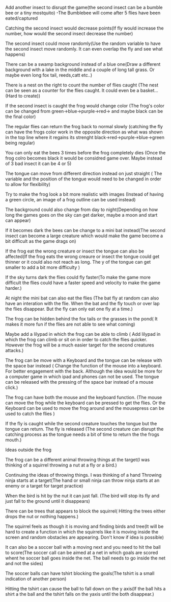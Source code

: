 Add another insect to disrupt the game(the second insect can be a bumble bee or a tiny mostquito)
-The Bumblebee will come after 5 flies have been eated/captured 

Catching the second insect would decrease points(If fly would increase the number, how would the second insect decrease the number)

The second insect could move randomly(Use the random variable to have the second insect move randomly. It can even overlap the fly and see what happens)

There can be a swamp background instead of a blue one(Draw a different background with a lake in the middle and a couple of long tall grass. Or maybe even long fox tail, reeds,catt etc..)

There is a nest on the right to count the number of flies caught (The nest can be seen as a counter for the flies caught. It could even be a basket...(Hard to create))

If the second insect is caught the frog would change color (The frog's color can be changed from green->blue->purple->red-> and maybe black can be the final color)

The regular flies can return the frog back to normal slowly (catching the fly can have the frogs color work in the opposite direction as what was shown in the top line where it regains its strenght black->red->purple->blue->green being regular)

You can only eat the bees 3 times before the frog completely dies (Once the frog colro becomes black it would be considred game over. Maybe instead of 3 bad insect it can be 4 or 5)

The tongue can move from different direction instead on just straight ( The variable and the position of the tongue would need to be changed in order to allow for flexibility)

Try to make the frog look a bit more realistic with images (Instead of having a green circle, an image of a frog outline can be used instead)

The background could also change from day to night(Depending on how long the games goes on the sky can get darker, maybe a moon and start can appear)

If it becomes dark the bees can be change to a mini bat instead(The second insect can become a large creature which would make the game become a bit difficult as the game drags on)

If the frog eat the wrong creature or insect the tongue can also be affected(If the frog eats the wrong creaure or insect the tongue could get thinner or it could also not reach as long. The y of the tongue can get smaller to add a bit more difficulty )

If the sky turns dark the flies could fly faster(To make the game more difficult the flies could have a faster speed and velocity to make the game harder.)

At night the mini bat can also eat the flies (The bat fly at random can also have an interation with the flie. When the bat and the fly touch or over lap the flies disappear. But the fly can only eat one fly at a time.)

The frog can be hidden behind the fox tails or the grasses in the pond( It makes it more fun if the flies are not able to see what coming)

Maybe add a lilypad in which the frog can be able to climb ( Add lilypad in which the frog can climb or sit on in order to catch the flies quicker. However the frog will be a much easier target for the second creatures attacks.)

The frog can be move with a Keyboard and the tongue can be release with the space bar instead ( Change the function of the mouse into a keyboard. For better engagement with the back. Although the idea would be more for a computer game in which ipad and phones can not be used. The tongue can be released with the pressing of the space bar instead of a mouse click.)

The frog can have both the mouse and the keyboard function. (The mouse can move the frog while the keyboard can be pressed to get the flies. Or the Keyboard can be used to move the frog around and the mousepress can be used to catch the flies
)

If the fly is caught while the second creature touches the tongue but the tongue can return. The fly is released (The second creature can disrupt the catching process as the tongue needs a bit of time to return the the frogs mouth.)

Ideas outside the frog

The frog can be a different animal throwing things at the target(I was thinking of a squirrel throwing a nut at a fly or a bird.)

Continuing the ideas of throwing things. I was thinking of a hand Throwing ninja starts at a target(The hand or small ninja can throw ninja starts at an enemy or a target for target practice)

When the bird is hit by the nut it can just fall. (The bird will stop its fly and just fall to the ground until it disappears)

There can be trees that appears to block the squirrel( Hitting the trees either drops the nut or nothing happens.)

The squirrel feels as though it is moving and finding birds and tree(It will be hard to create a function in which the squirrels like it is moving inside the screen and random obstacles are appearing. Don't know if idea is possible)

It can also be a soccer ball with a moving next and you need to hit the ball to score(The soccer call can be aimed at a net in which goals are scored whent he soccer ball goes inside the net. The ball needs to go inside the net and not the sides)

The soccer balls can have tshirt blocking the goals(The tshirt is a small indication of another person)

Hitting the tshirt can cause the ball to fall down on the y axis(If the ball hits a shirt a the ball and the tshirt falls on the yaxis until the both disappear.)
